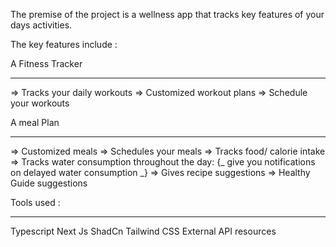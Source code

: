 The premise of the project is a wellness app that tracks key features of your days activities.

The key features include :

A Fitness Tracker

---

=> Tracks your daily workouts
=> Customized workout plans
=> Schedule your workouts

A meal Plan

---

=> Customized meals
=> Schedules your meals
=> Tracks food/ calorie intake
=> Tracks water consumption throughout the day:
{_ give you notifications on delayed water consumption _}
=> Gives recipe suggestions
=> Healthy Guide suggestions

Tools used :

---

Typescript
Next Js
ShadCn
Tailwind CSS
External API resources

